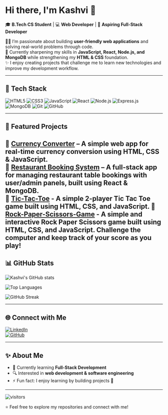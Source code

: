 # Hi there, I'm Kashvi 👋

🎓 **B.Tech CS Student** | 💻 **Web Developer** | 🚀 **Aspiring Full-Stack Developer**

👩‍💻 I’m passionate about building **user-friendly web applications** and solving real-world problems through code.  
🌱 Currently sharpening my skills in **JavaScript, React, Node.js, and MongoDB** while strengthening my **HTML & CSS** foundation.  
✨ I enjoy creating projects that challenge me to learn new technologies and improve my development workflow.  

---


## 🔧 Tech Stack
![HTML5](https://img.shields.io/badge/HTML5-E34F26?style=for-the-badge&logo=html5&logoColor=white) 
![CSS3](https://img.shields.io/badge/CSS3-1572B6?style=for-the-badge&logo=css3&logoColor=white) 
![JavaScript](https://img.shields.io/badge/JavaScript-F7DF1E?style=for-the-badge&logo=javascript&logoColor=black) 
![React](https://img.shields.io/badge/React-20232A?style=for-the-badge&logo=react&logoColor=61DAFB) 
![Node.js](https://img.shields.io/badge/Node.js-339933?style=for-the-badge&logo=nodedotjs&logoColor=white) 
![Express.js](https://img.shields.io/badge/Express.js-000000?style=for-the-badge&logo=express&logoColor=white) 
![MongoDB](https://img.shields.io/badge/MongoDB-4EA94B?style=for-the-badge&logo=mongodb&logoColor=white) 
![Git](https://img.shields.io/badge/Git-F05032?style=for-the-badge&logo=git&logoColor=white) 
![GitHub](https://img.shields.io/badge/GitHub-181717?style=for-the-badge&logo=github&logoColor=white)  

---

## 🌟 Featured Projects
📌 [Currency Converter](https://github.com/Kashvithakral/currency-converter) – A simple web app for real-time currency conversion using HTML, CSS & JavaScript.  
📌 [Restaurant Booking System](https://github.com/sukhdeep143/restaurant-booking) – A full-stack app for managing restaurant table bookings with user/admin panels, built using React & MongoDB.  
📌 [Tic-Tac-Toe](https://kashvithakral.github.io/Tic-Tac-Toe) - A simple 2-player Tic Tac Toe game built using HTML, CSS, and JavaScript.
📌[Rock-Paper-Scissors-Game](https://kashvithakral.github.io/Rock-Paper-Scissors-Game) - A simple and interactive Rock Paper Scissors game built using HTML, CSS, and JavaScript. Challenge the computer and keep track of your score as you play!
---

## 📊 GitHub Stats
![Kashvi's GitHub stats](https://github-readme-stats.vercel.app/api?username=Kashvithakral&show_icons=true&theme=tokyonight)  

![Top Languages](https://github-readme-stats.vercel.app/api/top-langs/?username=Kashvithakral&layout=compact&theme=tokyonight)  

![GitHub Streak](https://github-readme-streak-stats.herokuapp.com/?user=Kashvithakral&theme=tokyonight)  

---

## 🌐 Connect with Me
[![LinkedIn](https://img.shields.io/badge/LinkedIn-0A66C2?style=for-the-badge&logo=linkedin&logoColor=white)](https://www.linkedin.com/in/kashvi-thakral)  
[![GitHub](https://img.shields.io/badge/GitHub-181717?style=for-the-badge&logo=github&logoColor=white)](https://github.com/Kashvithakral)  

---

## ✨ About Me
- 🌱 Currently learning **Full-Stack Development**  
- 🔍 Interested in **web development & software engineering**  
- ⚡ Fun fact: I enjoy learning by building projects 🚀  

---

![visitors](https://visitor-badge.laobi.icu/badge?page_id=Kashvithakral)  

⭐️ Feel free to explore my repositories and connect with me!  


<!--
**Kashvithakral/Kashvithakral** is a ✨ _special_ ✨ repository because its `README.md` (this file) appears on your GitHub profile.

Here are some ideas to get you started:

- 🔭 I’m currently working on ...
- 🌱 I’m currently learning ...
- 👯 I’m looking to collaborate on ...
- 🤔 I’m looking for help with ...
- 💬 Ask me about ...
- 📫 How to reach me: ...
- 😄 Pronouns: ...
- ⚡ Fun fact: ...
-->
